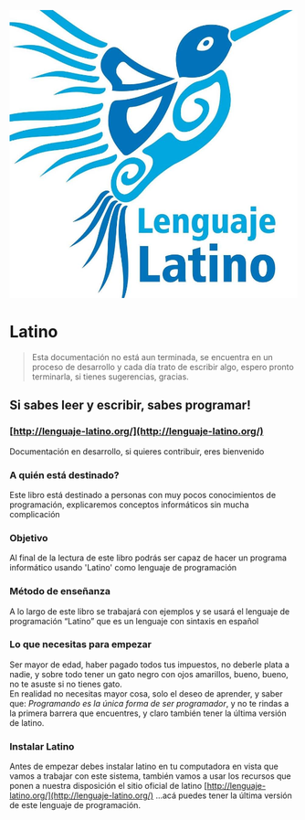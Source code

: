 ![](14632952_1855594251339335_1777450754374585823_n.jpg)

# Latino

> Esta documentación no está aun terminada, se encuentra en un proceso de desarrollo y cada día trato de escribir algo, espero pronto terminarla, si tienes sugerencias, gracias.

## Si sabes leer y escribir, sabes programar!

### [http://lenguaje-latino.org/](http://lenguaje-latino.org/)

Documentación en desarrollo, si quieres contribuir, eres bienvenido

### A quién está destinado?

Este libro está destinado a personas con muy pocos conocimientos de programación, explicaremos conceptos informáticos sin mucha complicación

### Objetivo

Al final de la lectura de este libro podrás ser capaz de hacer un programa informático usando 'Latino' como lenguaje de programación

### Método de enseñanza

A lo largo de este libro se trabajará con ejemplos y se usará el lenguaje de programación “Latino” que es un lenguaje con sintaxis en español

### Lo que necesitas para empezar

Ser mayor de edad, haber pagado todos tus impuestos, no deberle plata a nadie, y sobre todo tener un gato negro con ojos amarillos, bueno, bueno, no te asuste si no tienes gato.  
En realidad no necesitas mayor cosa, solo el deseo de aprender, y saber que: _Programando es la única forma de ser programador_, y no te rindas a la primera barrera que encuentres, y claro también tener la última versión de latino.

### Instalar Latino

Antes de empezar debes instalar latino en tu computadora en vista que vamos a trabajar con este sistema, también vamos a usar los recursos que ponen a nuestra disposición el sitio oficial de latino [http://lenguaje-latino.org/](http://lenguaje-latino.org/) ...acá puedes tener la última versión de este lenguaje de programación.

